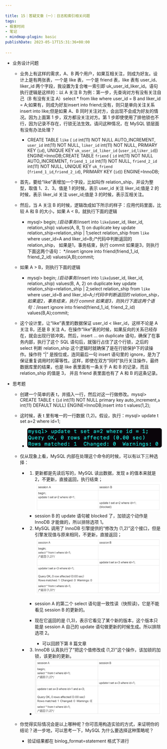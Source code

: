 ```yaml
---

title: 15｜答疑文章（一）：日志和索引相关问题
tags:
- 极客时间
- 笔记
- mindmap-plugin: basic
publishDate: 2023-05-17T15:31:36+08:00

---
```


- 业务设计问题

    - 业务上有这样的需求，A、B 两个用户，如果互相关注，则成为好友。设计上是有两张表，一个是 like 表，一个是 friend 表，like 表有 user_id、liker_id 两个字段，我设置为复合唯一索引即 uk_user_id_liker_id。语句执行逻辑是这样的：以 A 关注 B 为例：第一步，先查询对方有没有关注自己（B 有没有关注 A）select * from like where user_id = B and liker_id = A;如果有，则成为好友insert into friend;没有，则只是单向关注关系insert into like;但是如果 A、B 同时关注对方，会出现不会成为好友的情况。因为上面第 1 步，双方都没关注对方。第 1 步即使使用了排他锁也不行，因为记录不存在，行锁无法生效。请问这种情况，在 MySQL 锁层面有没有办法处理？
        - CREATE TABLE `like` ( `id` int(11) NOT NULL AUTO_INCREMENT, `user_id` int(11) NOT NULL, `liker_id` int(11) NOT NULL, PRIMARY KEY (`id`), UNIQUE KEY `uk_user_id_liker_id` (`user_id`,`liker_id`)) ENGINE=InnoDB;CREATE TABLE `friend` ( `id` int(11) NOT NULL AUTO_INCREMENT, `friend_1_id` int(11) NOT NULL, `friend_2_id` int(11) NOT NULL, UNIQUE KEY `uk_friend` (`friend_1_id`,`friend_2_id`), PRIMARY KEY (`id`)) ENGINE=InnoDB;


    - 首先，要给“like”表增加一个字段，比如叫作 relation_ship，并设为整型，取值 1、2、3。值是 1 的时候，表示 user_id 关注 liker_id;值是 2 的时候，表示 liker_id 关注 user_id;值是 3 的时候，表示互相关注。


    - 然后，当 A 关注 B 的时候，逻辑改成如下所示的样子：应用代码里面，比较 A 和 B 的大小，如果 A < B，就执行下面的逻辑
        - mysql> begin; /*启动事务*/insert into `like`(user_id, liker_id, relation_ship) values(A, B, 1) on duplicate key update relation_ship=relation_ship | 1;select relation_ship from `like` where user_id=A and liker_id=B;/*代码中判断返回的 relation_ship， 如果是1，事务结束，执行 commit 如果是3，则执行下面这两个语句： */insert ignore into friend(friend_1_id, friend_2_id) values(A,B);commit;


    - 如果 A > B，则执行下面的逻辑
        - mysql> begin; /*启动事务*/insert into `like`(user_id, liker_id, relation_ship) values(B, A, 2) on duplicate key update relation_ship=relation_ship | 2;select relation_ship from `like` where user_id=B and liker_id=A;/*代码中判断返回的 relation_ship， 如果是2，事务结束，执行 commit 如果是3，则执行下面这两个语句：*/insert ignore into friend(friend_1_id, friend_2_id) values(B,A);commit;


    - 这个设计里，让“like”表里的数据保证 user_id < liker_id，这样不论是 A 关注 B，还是 B 关注 A，在操作“like”表的时候，如果反向的关系已经存在，就会出现行锁冲突。然后，insert … on duplicate 语句，确保了在事务内部，执行了这个 SQL 语句后，就强行占住了这个行锁，之后的 select 判断 relation_ship 这个逻辑时就确保了是在行锁保护下的读操作。操作符 “|” 是按位或，连同最后一句 insert 语句里的 ignore，是为了保证重复调用时的幂等性。这样，即使在双方“同时”执行关注操作，最终数据库里的结果，也是 like 表里面有一条关于 A 和 B 的记录，而且 relation_ship 的值是 3， 并且 friend 表里面也有了 A 和 B 的这条记录。

- 思考题

    - 创建一个简单的表 t，并插入一行，然后对这一行做修改。mysql> CREATE TABLE `t` (`id` int(11) NOT NULL primary key auto_increment,`a` int(11) DEFAULT NULL) ENGINE=InnoDB;insert into t values(1,2);


    - 这时候，表 t 里有唯一的一行数据 (1,2)。假设，执行：mysql> update t set a=2 where id=1;
        - ![image.png](https://raw.githubusercontent.com/11ze/static/main/images/mysql45-15-1.png)



    - 仅从现象上看，MySQL 内部在处理这个命令的时候，可以有以下三种选择：

        - 1. 更新都是先读后写的，MySQL 读出数据，发现 a 的值本来就是 2，不更新，直接返回，执行结束；
            ![image.png](https://raw.githubusercontent.com/11ze/static/main/images/mysql45-15-2.png)

            - session B 的 update 语句被 blocked 了，加锁这个动作是 InnoDB 才能做的，所以排除选项 1。


        - 2. MySQL 调用了 InnoDB 引擎提供的“修改为 (1,2)”这个接口，但是引擎发现值与原来相同，不更新，直接返回；
            ![image.png](https://raw.githubusercontent.com/11ze/static/main/images/mysql45-15-3.png)


            - session A 的第二个 select 语句是一致性读（快照读)，它是不能看见 session B 的更新的。


            - 现在它返回的是 (1,3)，表示它看见了某个新的版本，这个版本只能是 session A 自己的 update 语句做更新的时候生成。所以排除选项 2。
                - 可以回顾下第 8 篇文章


        - 3. InnoDB 认真执行了“把这个值修改成 (1,2)"这个操作，该加锁的加锁，该更新的更新。
            - ![image.png](https://raw.githubusercontent.com/11ze/static/main/images/mysql45-15-4.png)



    - 你觉得实际情况会是以上哪种呢？你可否用构造实验的方式，来证明你的结论？进一步地，可以思考一下，MySQL 为什么要选择这种策略呢？
        - 验证结果都在 binlog_format=statement 格式下进行
